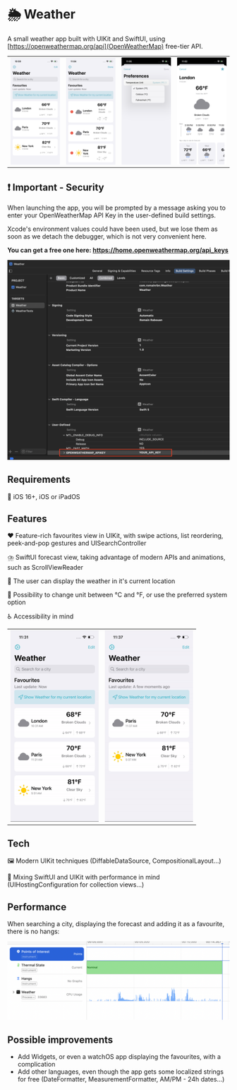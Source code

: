 # 🌦️ Weather

A small weather app built with UIKit and SwiftUI, using [https://openweathermap.org/api](OpenWeatherMap) free-tier API.

<table>
  <tr>
    <td><img src="README_Assets/app_main_screen.png" alt="Favourites view" width="300"/></td>
    <td><img src="README_Assets/edit_mode.png" alt="Edit mode" width="300"/></td>
    <td><img src="README_Assets/unit_preferences.png" alt="Edit mode" width="300"/></td>
    <td><img src="README_Assets/app_forecast_screen.png" alt="Forecast view" width="300"/></td>
  </tr>
</table>

## ❗️ Important - Security

When launching the app, you will be prompted by a message asking you to enter your OpenWeatherMap API Key in the user-defined build settings.

Xcode's environment values could have been used, but we lose them as soon as we detach the debugger, which is not very convenient here.

<b>You can get a free one here: https://home.openweathermap.org/api_keys</b>

<img src="README_Assets/api_key_build_setting.png" alt="Add API Key to Build Settings" style="width:800px;"/>

## Requirements

📱 iOS 16+, iOS or iPadOS

## Features

❤️ Feature-rich favourites view in UIKit, with swipe actions, list reordering, peek-and-pop gestures and UISearchController

⛈️ SwiftUI forecast view, taking advantage of modern APIs and animations, such as ScrollViewReader

📍 The user can display the weather in it's current location

📏 Possibility to change unit between °C and °F, or use the preferred system option

♿️ Accessibility in mind


<table>
  <tr>
    <td><img src="README_Assets/interaction.gif" alt="Preview forecast detail" width="200"/></td>
    <td><img src="README_Assets/reorder-items.gif" alt="Reorder items" width="200"/></td>
  </tr>
</table>

## Tech

🖼️ Modern UIKit techniques (DiffableDataSource, CompositionalLayout...)

🎨 Mixing SwiftUI and UIKit with performance in mind (UIHostingConfiguration for collection views...)

## Performance

When searching a city, displaying the forecast and adding it as a favourite, there is no hangs:

<img src="README_Assets/main_thread_block.png" alt="Non main-thread blocking" style="width:800px;"/>

## Possible improvements

- Add Widgets, or even a watchOS app displaying the favourites, with a complication
- Add other languages, even though the app gets some localized strings for free (DateFormatter, MeasurementFormatter, AM/PM - 24h dates...)